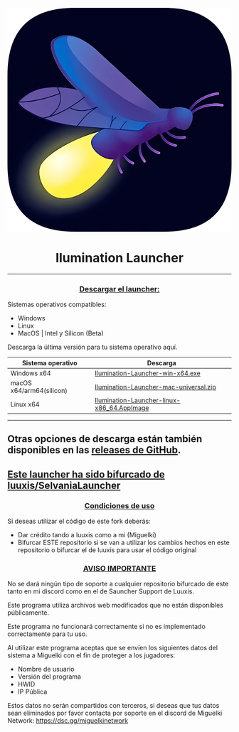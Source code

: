 <p align="center"><img src="../src/assets/images/icon.png" alt="icon-launcher"></p>

<h1 align="center">Ilumination Launcher</h1>

[<p align="center">]()

---

### **<ins><p align="center">Descargar el launcher:</p>**

Sistemas operativos compatibles:

- Windows 
- Linux
- MacOS | Intel y Silicon (Beta)

Descarga la última versión para tu sistema operativo aquí.

 Sistema operativo | Descarga |
| -------- | ---- |
| Windows x64 | [Ilumination-Launcher-win-x64.exe](../../..//releases/latest/download/Ilumination-Launcher-win-x64.exe) |
| macOS x64/arm64(silicon) | [Ilumination-Launcher-mac-universal.zip](../../..//releases/latest/download/Ilumination-Launcher-mac-universal.zip) |
| Linux x64 | [Ilumination-Launcher-linux-x86_64.AppImage](../../..//releases/latest/download/Ilumination-Launcher-linux-x86_64.AppImage) |
---
Otras opciones de descarga están también disponibles en las [releases de GitHub](../../../releases).
---
 **<ins><p>Este launcher ha sido bifurcado de [luuxis/SelvaniaLauncher](https://github.com/luuxis/Selvania-Launcher) </p>**
 ---
### **<ins><p align="center">Condiciones de uso</p>**
Si deseas utilizar el código de este fork deberás:
- Dar crédito tando a luuxis como a mi (Miguelki)
- Bifurcar ESTE repositorio si se van a utilizar los cambios hechos en este repositorio o bifurcar el de luuxis para usar el código original

### **<ins><p align="center">AVISO IMPORTANTE</p>**
No se dará ningún tipo de soporte a cualquier repositorio bifurcado de este tanto en mi discord como en el de Sauncher Support de Luuxis.

Este programa utiliza archivos web modificados que no están disponibles públicamente. 

Este programa no funcionará correctamente si no es implementado correctamente para tu uso.

Al utilizar este programa aceptas que se envíen los siguientes datos del sistema a Miguelki con el fin de proteger a los jugadores:
- Nombre de usuario
- Versión del programa
- HWID
- IP Pública

Estos datos no serán compartidos con terceros, si deseas que tus datos sean eliminados por favor contacta por soporte en el discord de Miguelki Network: https://dsc.gg/miguelkinetwork